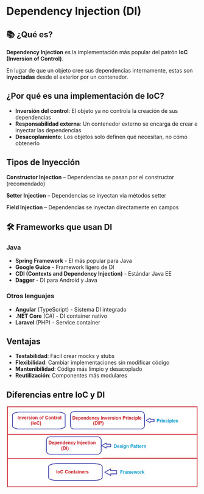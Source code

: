 # Dependency Injection (DI)

## 📚 ¿Qué es?

**Dependency Injection** es la implementación más popular del patrón **IoC (Inversion of Control)**.

En lugar de que un objeto cree sus dependencias internamente, estas son **inyectadas** desde el exterior por un contenedor.

## ¿Por qué es una implementación de IoC?

- **Inversión del control**: El objeto ya no controla la creación de sus dependencias
- **Responsabilidad externa**: Un contenedor externo se encarga de crear e inyectar las dependencias
- **Desacoplamiento**: Los objetos solo definen qué necesitan, no cómo obtenerlo

##  Tipos de Inyección

**Constructor Injection** – Dependencias se pasan por el constructor (recomendado)

**Setter Injection** – Dependencias se inyectan via métodos setter

**Field Injection** – Dependencias se inyectan directamente en campos

## 🛠️ Frameworks que usan DI

### Java
- **Spring Framework** - El más popular para Java
- **Google Guice** - Framework ligero de DI
- **CDI (Contexts and Dependency Injection)** - Estándar Java EE
- **Dagger** - DI para Android y Java

### Otros lenguajes
- **Angular** (TypeScript) - Sistema DI integrado
- **.NET Core** (C#) - DI container nativo
- **Laravel** (PHP) - Service container

## Ventajas

- **Testabilidad**: Fácil crear mocks y stubs
- **Flexibilidad**: Cambiar implementaciones sin modificar código
- **Mantenibilidad**: Código más limpio y desacoplado
- **Reutilización**: Componentes más modulares

## Diferencias entre IoC y DI
![img.png](img.png)